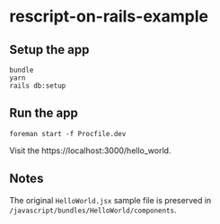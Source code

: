 # rescript-on-rails-example

## Setup the app
  ```
  bundle
  yarn
  rails db:setup
  ```

## Run the app

```
foreman start -f Procfile.dev
```

Visit the https://localhost:3000/hello_world.

## Notes

The original `HelloWorld.jsx` sample file is preserved in `/javascript/bundles/HelloWorld/components`.
